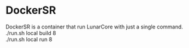 # DockerSR
DockerSR is a container that run LunarCore with just a single command.<br>
./run.sh local build 8 <br>
./run.sh local run 8 <br>